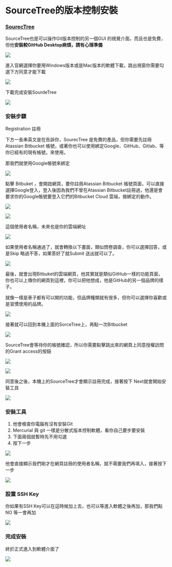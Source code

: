 # SourceTree的版本控制安裝

### [SourecTree](https://www.sourcetreeapp.com/)

SourceTree也是可以操作Git版本控制的另一個GUI 的視覺介面，而且也是免費，但他**安裝較GitHub Desktop麻煩，請有心理準備**

![](.gitbook/assets/image.png)

進入官網選擇你要用Windows版本或是Mac版本的軟體下載，跳出視窗你需要勾選下方同意才能下載

![](.gitbook/assets/image%20%2835%29.png)

下載完成安裝SourdeTree

![](.gitbook/assets/tree.jpg)

### 安裝步驟

Registration 註冊

下方一長串英文是在告訴你，SourecTree 是免費的產品，但你需要先註冊Atassian Bitbucket 帳號，或著你也可以使用綁定Google、GitHub、Gitlab、等你已經有的現有帳號，來使用。

那我們就使用Google帳號來綁定

![](.gitbook/assets/image%20%2874%29.png)

點擊 Bitbuket ，會開啟網頁，要你註冊Atassian Bitbucket 帳號頁面，可以直接選擇Google登入，登入後因為我們不曾在Atassian Bitbucket註冊過，他還是會要求你的Google帳號要登入它們的Bitbucket Cloud 雲端，做綁定的動作。

![](.gitbook/assets/tree2.jpg)

![](.gitbook/assets/tree3.jpg)

這個使用者名稱，未來也是你的雲端網址

![](.gitbook/assets/tree4.jpg)

如果使用者名稱通過了，就會轉換以下畫面，類似問卷調查，你可以選擇回答，或是Skip 略過不答，如果答好了就Submit 送出就可以了。

![](.gitbook/assets/tree5.jpg)

最後，就會出現Bitbuket的雲端網頁，他其實就是類似GitHub一樣的功能頁面，你也可以上傳你的網頁到這裡，你可以把他想成，他是GitHub的另一個品牌的樣子。

就像一樣是車子都有可以開的功能，但品牌種類就有很多，但你可以選擇你喜歡或是習慣使用的品牌。

![](.gitbook/assets/image%20%283%29.png)

接著就可以回到本機上面的SorceTree上，再點一次Bitbucket

![](.gitbook/assets/image%20%2847%29.png)

SourceTree會等待你的帳號確認，所以你需要點擊跳出來的網頁上同意授權訪問的Grant access的按鈕

![](.gitbook/assets/image%20%2828%29.png)



![](.gitbook/assets/image%20%2857%29.png)

同意後之後，本機上的SourceTree才會顯示註冊完成，接著按下 Next就會開始安裝工具

![](.gitbook/assets/tree6.jpg)

### 安裝工具

1. 他會檢查你電腦有沒有安裝Git
2. Mercurial 與 git 一樣是分散式版本控制軟體，看你自己要步要安裝
3. 下面兩個就暫時先不用勾選
4. 按下一步

![](.gitbook/assets/tree7.jpg)

他會直接顯示我們剛才在網頁註冊的使用者名稱，就不需要我們再填入，接著按下一步

![](.gitbook/assets/tree8.jpg)

### 設置 SSH Key

你如果有SSH Key可以在這時候加上去，也可以等進入軟體之後再加，那我們點NO 等一會再加

![](.gitbook/assets/image%20%2846%29.png)

### 完成安裝

終於正式進入到軟體介面了

![](.gitbook/assets/tree9.jpg)

